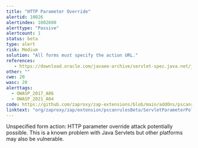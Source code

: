 ```yaml
---
title: "HTTP Parameter Override"
alertid: 10026
alertindex: 1002600
alerttype: "Passive"
alertcount: 1
status: beta
type: alert
risk: Medium
solution: "All forms must specify the action URL."
references:
   - https://download.oracle.com/javaee-archive/servlet-spec.java.net/jsr340-experts/att-0317/OnParameterPollutionAttacks.pdf
other: ""
cwe: 20
wasc: 20
alerttags: 
  - OWASP_2017_A06
  - OWASP_2021_A04
code: https://github.com/zaproxy/zap-extensions/blob/main/addOns/pscanrulesBeta/src/main/java/org/zaproxy/zap/extension/pscanrulesBeta/ServletParameterPollutionScanRule.java
linktext: "org/zaproxy/zap/extension/pscanrulesBeta/ServletParameterPollutionScanRule.java"
---
```

Unspecified form action: HTTP parameter override attack potentially possible. This is a known problem with Java Servlets but other platforms may also be vulnerable.
